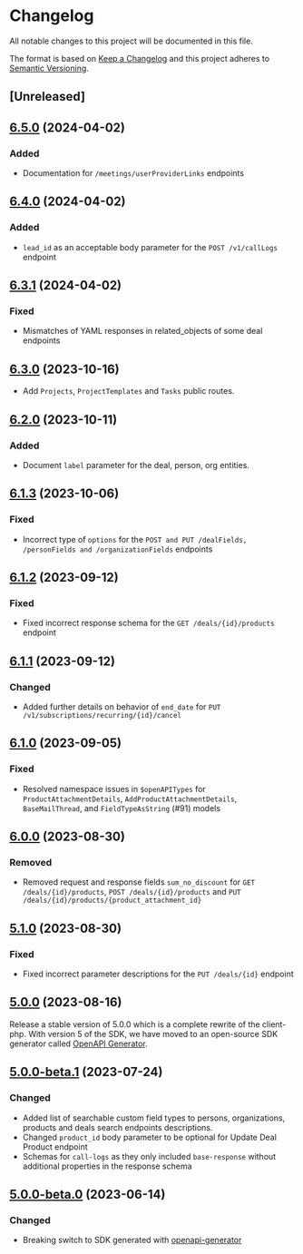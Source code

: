 # Changelog
All notable changes to this project will be documented in this file.

The format is based on [Keep a Changelog](http://keepachangelog.com/en/1.0.0/)
and this project adheres to [Semantic Versioning](http://semver.org/spec/v2.0.0.html).

## [Unreleased]

## [6.5.0](https://github.com/pipedrive/client-php/compare/6.4.0...6.5.0) (2024-04-02)

### Added
- Documentation for `/meetings/userProviderLinks` endpoints

## [6.4.0](https://github.com/pipedrive/client-php/compare/6.3.1...6.4.0) (2024-04-02)

### Added
- `lead_id` as an acceptable body parameter for the `POST /v1/callLogs` endpoint

## [6.3.1](https://github.com/pipedrive/client-php/compare/6.3.0...6.3.1) (2024-04-02)

### Fixed
- Mismatches of YAML responses in related_objects of some deal endpoints

## [6.3.0](https://github.com/pipedrive/client-php/compare/6.2.0...6.3.0) (2023-10-16)

- Add `Projects`, `ProjectTemplates` and `Tasks` public routes.

## [6.2.0](https://github.com/pipedrive/client-php/compare/6.1.3...6.2.0) (2023-10-11)

### Added
- Document `label` parameter for the deal, person, org entities.

## [6.1.3](https://github.com/pipedrive/client-php/compare/6.1.2...6.1.3) (2023-10-06)

### Fixed
- Incorrect type of `options` for the `POST and PUT /dealFields, /personFields and /organizationFields` endpoints

## [6.1.2](https://github.com/pipedrive/client-php/compare/6.1.1...6.1.2) (2023-09-12)

### Fixed
- Fixed incorrect response schema for the `GET /deals/{id}/products` endpoint

## [6.1.1](https://github.com/pipedrive/client-php/compare/6.1.0...6.1.1) (2023-09-12)

### Changed
- Added further details on behavior of `end_date` for `PUT /v1/subscriptions/recurring/{id}/cancel`

## [6.1.0](https://github.com/pipedrive/client-php/compare/6.0.0...6.1.0) (2023-09-05)

### Fixed

- Resolved namespace issues in `$openAPITypes` for `ProductAttachmentDetails`, `AddProductAttachmentDetails`, `BaseMailThread`, and `FieldTypeAsString` (#91) models

## [6.0.0](https://github.com/pipedrive/client-php/compare/5.1.0...6.0.0) (2023-08-30)

### Removed

- Removed request and response fields `sum_no_discount` for `GET /deals/{id}/products`, `POST /deals/{id}/products` and `PUT /deals/{id}/products/{product_attachment_id}`

## [5.1.0](https://github.com/pipedrive/client-php/compare/5.0.0...5.1.0) (2023-08-30)

### Fixed
- Fixed incorrect parameter descriptions for the `PUT /deals/{id}` endpoint

## [5.0.0](https://github.com/pipedrive/client-php/compare/5.0.0-beta.1...5.0.0) (2023-08-16)

Release a stable version of 5.0.0 which is a complete rewrite of the client-php.
With version 5 of the SDK, we have moved to an open-source SDK generator called [OpenAPI Generator](https://openapi-generator.tech/).

## [5.0.0-beta.1](https://github.com/pipedrive/client-php/compare/5.0.0-beta.0...5.0.0-beta.1) (2023-07-24)

### Changed
- Added list of searchable custom field types to persons, organizations, products and deals search endpoints descriptions.
- Changed `product_id` body parameter to be optional for Update Deal Product endpoint
- Schemas for `call-logs` as they only included `base-response` without additional properties in the response schema

## [5.0.0-beta.0](https://github.com/pipedrive/client-php/compare/4.0.10...5.0.0-beta.0) (2023-06-14)

### Changed
- Breaking switch to SDK generated with [openapi-generator](https://openapi-generator.tech/)